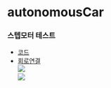 # autonomousCar

### 스텝모터 테스트  
* [코드](https://github.com/mtinet/autonomousCar/blob/master/code/stepperMotor.ino)  
* [회로연결](https://github.com/mtinet/autonomousCar/blob/master/image/stepMotorCircuit.jpg?raw=true)  
![](https://github.com/mtinet/autonomousCar/blob/master/image/stepMotorCircuit.jpg?raw=true)  
![](https://github.com/mtinet/autonomousCar/blob/master/image/totalCircuit.png?raw=true)  
